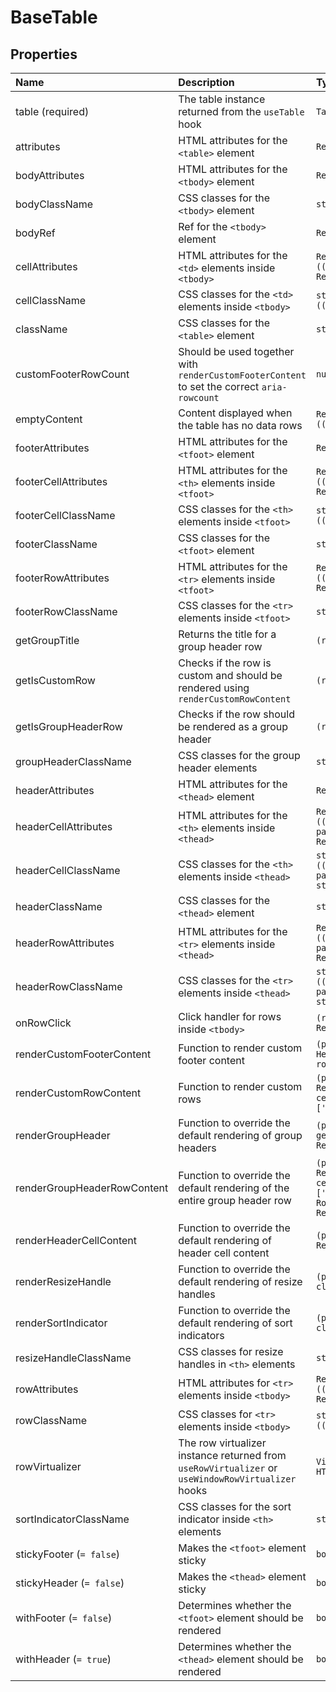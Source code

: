 # BaseTable

## Properties

| Name                        | Description                                                                                       | Type                                                                                                                                                                                                           |
| :-------------------------- | :------------------------------------------------------------------------------------------------ | :------------------------------------------------------------------------------------------------------------------------------------------------------------------------------------------------------------- |
| table (required)            | The table instance returned from the `useTable` hook                                              | `Table<TData>`                                                                                                                                                                                                 |
| attributes                  | HTML attributes for the `<table>` element                                                         | `React.TableHTMLAttributes<HTMLTableElement>`                                                                                                                                                                  |
| bodyAttributes              | HTML attributes for the `<tbody>` element                                                         | `React.HTMLAttributes<HTMLTableSectionElement>`                                                                                                                                                                |
| bodyClassName               | CSS classes for the `<tbody>` element                                                             | `string`                                                                                                                                                                                                       |
| bodyRef                     | Ref for the `<tbody>` element                                                                     | `React.Ref<HTMLTableSectionElement>`                                                                                                                                                                           |
| cellAttributes              | HTML attributes for the `<td>` elements inside `<tbody>`                                          | `React.TdHTMLAttributes<HTMLTableCellElement>`<br>`((cell?: Cell<TData, unknown>) => React.TdHTMLAttributes<HTMLTableCellElement>)`                                                                            |
| cellClassName               | CSS classes for the `<td>` elements inside `<tbody>`                                              | `string`<br>`((cell?: Cell<TData, unknown>) => string)`                                                                                                                                                        |
| className                   | CSS classes for the `<table>` element                                                             | `string`                                                                                                                                                                                                       |
| customFooterRowCount        | Should be used together with `renderCustomFooterContent` to set the correct `aria-rowcount`       | `number`                                                                                                                                                                                                       |
| emptyContent                | Content displayed when the table has no data rows                                                 | `React.ReactNode`<br>`(() => React.ReactNode)`                                                                                                                                                                 |
| footerAttributes            | HTML attributes for the `<tfoot>` element                                                         | `React.HTMLAttributes<HTMLTableSectionElement>`                                                                                                                                                                |
| footerCellAttributes        | HTML attributes for the `<th>` elements inside `<tfoot>`                                          | `React.ThHTMLAttributes<HTMLTableCellElement>`<br>`((header: Header<TData, TValue>) => React.ThHTMLAttributes<HTMLTableCellElement>)`                                                                          |
| footerCellClassName         | CSS classes for the `<th>` elements inside `<tfoot>`                                              | `string`<br>`((header: Header<TData, TValue>) => string)`                                                                                                                                                      |
| footerClassName             | CSS classes for the `<tfoot>` element                                                             | `string`                                                                                                                                                                                                       |
| footerRowAttributes         | HTML attributes for the `<tr>` elements inside `<tfoot>`                                          | `React.HTMLAttributes<HTMLTableRowElement>`<br>`((footerGroup: HeaderGroup<TData>) => React.HTMLAttributes<HTMLTableRowElement>)`                                                                              |
| footerRowClassName          | CSS classes for the `<tr>` elements inside `<tfoot>`                                              | `string`                                                                                                                                                                                                       |
| getGroupTitle               | Returns the title for a group header row                                                          | `(row: Row<TData>) => React.ReactNode`                                                                                                                                                                         |
| getIsCustomRow              | Checks if the row is custom and should be rendered using `renderCustomRowContent`                 | `(row: Row<TData>) => boolean`                                                                                                                                                                                 |
| getIsGroupHeaderRow         | Checks if the row should be rendered as a group header                                            | `(row: Row<TData>) => boolean`                                                                                                                                                                                 |
| groupHeaderClassName        | CSS classes for the group header elements                                                         | `string`                                                                                                                                                                                                       |
| headerAttributes            | HTML attributes for the `<thead>` element                                                         | `React.HTMLAttributes<HTMLTableSectionElement>`                                                                                                                                                                |
| headerCellAttributes        | HTML attributes for the `<th>` elements inside `<thead>`                                          | `React.ThHTMLAttributes<HTMLTableCellElement>`<br>`((header: Header<TData, TValue>, parentHeader?: Header<TData, unknown>) => React.ThHTMLAttributes<HTMLTableCellElement>)`                                   |
| headerCellClassName         | CSS classes for the `<th>` elements inside `<thead>`                                              | `string`<br>`((header: Header<TData, TValue>, parentHeader?: Header<TData, unknown>) => string)`                                                                                                               |
| headerClassName             | CSS classes for the `<thead>` element                                                             | `string`                                                                                                                                                                                                       |
| headerRowAttributes         | HTML attributes for the `<tr>` elements inside `<thead>`                                          | `React.HTMLAttributes<HTMLTableRowElement>`<br>`((headerGroup: HeaderGroup<TData>, parentHeaderGroup?: HeaderGroup<TData>) => React.HTMLAttributes<HTMLTableRowElement>)`                                      |
| headerRowClassName          | CSS classes for the `<tr>` elements inside `<thead>`                                              | `string`<br>`((headerGroup: HeaderGroup<TData>, parentHeaderGroup?: HeaderGroup<TData>) => string)`                                                                                                            |
| onRowClick                  | Click handler for rows inside `<tbody>`                                                           | `(row: Row<TData>, event: React.MouseEvent<HTMLTableRowElement>) => void`                                                                                                                                      |
| renderCustomFooterContent   | Function to render custom footer content                                                          | `(props: {cellClassName: string; footerGroups: HeaderGroup<TData>[]; rowClassName: string; rowIndex: number}) => React.ReactNode`                                                                              |
| renderCustomRowContent      | Function to render custom rows                                                                    | `(props: {row: Row<TData>; Cell: React.FunctionComponent<BaseCellProps<TData>>; cellClassName?: BaseCellProps<TData>['className']}) => React.ReactNode`                                                        |
| renderGroupHeader           | Function to override the default rendering of group headers                                       | `(props: {row: Row<TData>; className?: string; getGroupTitle?: (row: Row<TData>) => React.ReactNode}) => React.ReactNode`                                                                                      |
| renderGroupHeaderRowContent | Function to override the default rendering of the entire group header row                         | `(props: {row: Row<TData>; Cell: React.FunctionComponent<BaseCellProps<TData>>; cellClassName?: BaseCellProps<TData>['className']; getGroupTitle?: (row: Row<TData>) => React.ReactNode;}) => React.ReactNode` |
| renderHeaderCellContent     | Function to override the default rendering of header cell content                                 | `(props: {header: Header<TData, TValue>}) => React.ReactNode`                                                                                                                                                  |
| renderResizeHandle          | Function to override the default rendering of resize handles                                      | `(props: {header: Header<TData, TValue>; className?: string}) => React.ReactNode`                                                                                                                              |
| renderSortIndicator         | Function to override the default rendering of sort indicators                                     | `(props: {header: Header<TData, TValue>; className?: string}) => React.ReactNode`                                                                                                                              |
| resizeHandleClassName       | CSS classes for resize handles in `<th>` elements                                                 | `string`                                                                                                                                                                                                       |
| rowAttributes               | HTML attributes for `<tr>` elements inside `<tbody>`                                              | `React.HTMLAttributes<HTMLTableRowElement>`<br>`((row: Row<TData>) => React.HTMLAttributes<HTMLTableRowElement>)`                                                                                              |
| rowClassName                | CSS classes for `<tr>` elements inside `<tbody>`                                                  | `string`<br>`((row?: Row<TData>) => string)`                                                                                                                                                                   |
| rowVirtualizer              | The row virtualizer instance returned from `useRowVirtualizer` or `useWindowRowVirtualizer` hooks | `Virtualizer<TScrollElement, HTMLTableRowElement>`                                                                                                                                                             |
| sortIndicatorClassName      | CSS classes for the sort indicator inside `<th>` elements                                         | `string`                                                                                                                                                                                                       |
| stickyFooter (`= false`)    | Makes the `<tfoot>` element sticky                                                                | `boolean`                                                                                                                                                                                                      |
| stickyHeader (`= false`)    | Makes the `<thead>` element sticky                                                                | `boolean`                                                                                                                                                                                                      |
| withFooter (`= false`)      | Determines whether the `<tfoot>` element should be rendered                                       | `boolean`                                                                                                                                                                                                      |
| withHeader (`= true`)       | Determines whether the `<thead>` element should be rendered                                       | `boolean`                                                                                                                                                                                                      |
